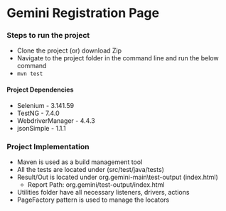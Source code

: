 # Gemini Registration Page

### Steps to run the project

* Clone the project (or) download Zip
* Navigate to the project folder in the command line and run the below command
* `mvn test`

#### Project Dependencies

* Selenium - 3.141.59
* TestNG - 7.4.0
* WebdriverManager - 4.4.3
* jsonSimple - 1.1.1

### Project Implementation

* Maven is used as a build management tool
* All the tests are located under (src/test/java/tests)
* Result/Out is located under org.gemini-main\test-output (index.html)
  * Report Path: org.gemini/test-output/index.html
* Utilities folder have all necessary listeners, drivers, actions
* PageFactory pattern is used to manage the locators
